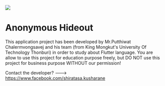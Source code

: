 ![](https://github.com/Shiratasa/test_project/blob/master/assets/images/old_Logo.png?raw=true)

# Anonymous  Hideout
This application project has been developed by Mr.Putthiwat Chalermvongsavej and his team (from King Mongkut's University Of Technology Thonburi) in order to study about Flutter language. You are allow to use this project for education purpose freely, but DO NOT use this project for business purpose WITHOUT our permission! 

Contact the developer? ---> https://www.facebook.com/shiratasa.kusharane